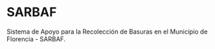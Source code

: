 SARBAF
======

Sistema de Apoyo para la Recolección de Basuras en el Municipio de Florencia - SARBAF.
